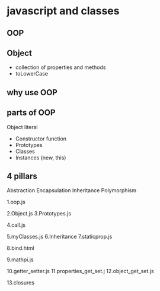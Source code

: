 # javascript and classes

## OOP

## Object
- collection of properties and methods
- toLowerCase

## why use OOP

## parts of OOP
Object literal 

- Constructor function
- Prototypes
- Classes
- Instances (new, this)


## 4 pillars
Abstraction
Encapsulation
Inheritance
Polymorphism


1.oop.js

2.Object.js
3.Prototypes.js

4.call.js

5.myClasses.js
6.Inheritance
7.staticprop.js

8.bind.html

9.mathpi.js

10.getter_setter.js
11.properties_get_set.j
12.object_get_set.js

13.closures